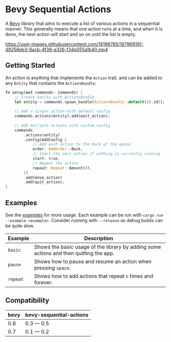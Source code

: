 # Bevy Sequential Actions

A [Bevy](https://bevyengine.org) library that aims to execute a list of various actions in a sequential manner. This generally means that one action runs at a time, and when it is done, the next action will start and so on until the list is empty.

https://user-images.githubusercontent.com/19198785/167969191-48258eb3-8acb-4f38-a326-f34e055a1b40.mp4

## Getting Started

An action is anything that implements the `Action` trait, and can be added to any `Entity` that contains the `ActionsBundle`.

```rust
fn setup(mut commands: Commands) {
    // Create entity with ActionsBundle
    let entity = commands.spawn_bundle(ActionsBundle::default()).id();
    
    // Add a single action with default config
    commands.actions(entity).add(wait_action);
    
    // Add multiple actions with custom config
    commands
        .actions(entity)
        .config(AddConfig {
            // Add each action to the back of the queue
            order: AddOrder::Back,
            // Start the next action if nothing is currently running
            start: true,
            // Repeat the action
            repeat: Repeat::Amount(0),
        })
        .add(move_action)
        .add(quit_action);
}
```

## Examples

See the [examples](examples/) for more usage. Each example can be run with `cargo run --example <example>`.
Consider running with `--release` as debug builds can be quite slow.

| Example  | Description                                                                            |
| -------- | -------------------------------------------------------------------------------------- |
| `basic`  | Shows the basic usage of the library by adding some actions and then quitting the app. |
| `pause`  | Shows how to pause and resume an action when pressing `space`.                         |
| `repeat` | Shows how to add actions that repeat `n` times and forever.                            |

## Compatibility

| bevy | bevy-sequential-actions |
| ---- | ----------------------- |
| 0.8  | 0.3 — 0.5               |
| 0.7  | 0.1 — 0.2               |
